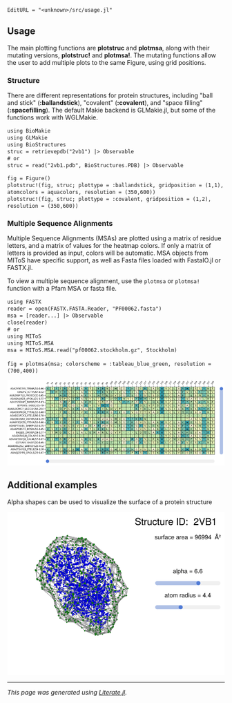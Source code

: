 ```@meta
EditURL = "<unknown>/src/usage.jl"
```

## Usage

The main plotting functions are **plotstruc** and **plotmsa**, along with their mutating
versions, **plotstruc!** and **plotmsa!**. The mutating functions allow the user to add multiple
plots to the same Figure, using grid positions.

### Structure

There are different representations for protein structures, including "ball and stick"
(**:ballandstick**), "covalent" (**:covalent**), and "space filling" (**:spacefilling**). The
default Makie backend is GLMakie.jl, but some of the functions work with WGLMakie.

````@example usage
using BioMakie
using GLMakie
using BioStructures
struc = retrievepdb("2vb1") |> Observable
# or
struc = read("2vb1.pdb", BioStructures.PDB) |> Observable
````

````@example usage
fig = Figure()
plotstruc!(fig, struc; plottype = :ballandstick, gridposition = (1,1), atomcolors = aquacolors, resolution = (350,600))
plotstruc!(fig, struc; plottype = :covalent, gridposition = (1,2), resolution = (350,600))
````

### Multiple Sequence Alignments

Multiple Sequence Alignments (MSAs) are plotted using a matrix of residue letters, and a
matrix of values for the heatmap colors. If only a matrix of letters is provided as input,
colors will be automatic. MSA objects from MIToS have specific support, as well as Fasta files
loaded with FastaIO.jl or FASTX.jl.

To view a multiple sequence alignment, use the `plotmsa` or `plotmsa!` function with a Pfam MSA or fasta file.

````@example usage
using FASTX
reader = open(FASTX.FASTA.Reader, "PF00062.fasta")
msa = [reader...] |> Observable
close(reader)
# or
using MIToS
using MIToS.MSA
msa = MIToS.MSA.read("pf00062.stockholm.gz", Stockholm)

fig = plotmsa(msa; colorscheme = :tableau_blue_green, resolution = (700,400))
````
![msa](assets/msa.png)


## Additional examples

Alpha shapes can be used to visualize the surface of a protein structure

![alphashape](assets/alphashape.png)

---

*This page was generated using [Literate.jl](https://github.com/fredrikekre/Literate.jl).*

